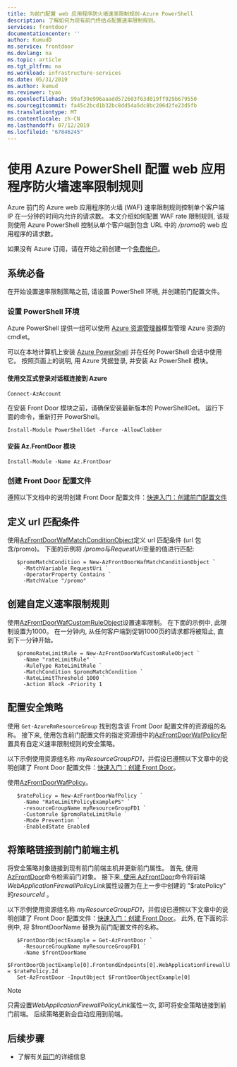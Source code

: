 ```yaml
---
title: 为前门配置 web 应用程序防火墙速率限制规则-Azure PowerShell
description: 了解如何为现有前门终结点配置速率限制规则。
services: frontdoor
documentationcenter: ''
author: KumudD
ms.service: frontdoor
ms.devlang: na
ms.topic: article
ms.tgt_pltfrm: na
ms.workload: infrastructure-services
ms.date: 05/31/2019
ms.author: kumud
ms.reviewer: tyao
ms.openlocfilehash: 99af39e996aaadd572603f63d019ff929b679550
ms.sourcegitcommit: fa45c2bcd1b32bc8dd54a5dc8bc206d2fe23d5fb
ms.translationtype: MT
ms.contentlocale: zh-CN
ms.lasthandoff: 07/12/2019
ms.locfileid: "67846245"
---
```

# <a name="configure-a-web-application-firewall-rate-limit-rule-using-azure-powershell"></a>使用 Azure PowerShell 配置 web 应用程序防火墙速率限制规则
Azure 前门的 Azure web 应用程序防火墙 (WAF) 速率限制规则控制单个客户端 IP 在一分钟的时间内允许的请求数。
本文介绍如何配置 WAF rate 限制规则, 该规则使用 Azure PowerShell 控制从单个客户端到包含 URL 中的 */promo*的 web 应用程序的请求数。

如果没有 Azure 订阅，请在开始之前创建一个[免费帐户](https://azure.microsoft.com/free/?WT.mc_id=A261C142F)。

## <a name="prerequisites"></a>系统必备
在开始设置速率限制策略之前, 请设置 PowerShell 环境, 并创建前门配置文件。
### <a name="set-up-your-powershell-environment"></a>设置 PowerShell 环境
Azure PowerShell 提供一组可以使用 [Azure 资源管理器](https://docs.microsoft.com/azure/azure-resource-manager/resource-group-overview)模型管理 Azure 资源的 cmdlet。 

可以在本地计算机上安装 [Azure PowerShell](https://docs.microsoft.com/powershell/azure/overview) 并在任何 PowerShell 会话中使用它。 按照页面上的说明, 用 Azure 凭据登录, 并安装 Az PowerShell 模块。

#### <a name="connect-to-azure-with-an-interactive-dialog-for-sign-in"></a>使用交互式登录对话框连接到 Azure
```
Connect-AzAccount

```
在安装 Front Door 模块之前，请确保安装最新版本的 PowerShellGet。 运行下面的命令，重新打开 PowerShell。

```
Install-Module PowerShellGet -Force -AllowClobber
``` 

#### <a name="install-azfrontdoor-module"></a>安装 Az.FrontDoor 模块 

```
Install-Module -Name Az.FrontDoor
```
### <a name="create-a-front-door-profile"></a>创建 Front Door 配置文件
遵照以下文档中的说明创建 Front Door 配置文件：[快速入门：创建前门配置文件](quickstart-create-front-door.md)

## <a name="define-url-match-conditions"></a>定义 url 匹配条件
使用[AzFrontDoorWafMatchConditionObject](/powershell/module/az.frontdoor/new-azfrontdoorwafmatchconditionobject)定义 url 匹配条件 (url 包含/promo)。
下面的示例将 */promo*与*RequestUri*变量的值进行匹配:

```powershell-interactive
   $promoMatchCondition = New-AzFrontDoorWafMatchConditionObject `
     -MatchVariable RequestUri `
     -OperatorProperty Contains `
     -MatchValue "/promo"
```
## <a name="create-a-custom-rate-limit-rule"></a>创建自定义速率限制规则
使用[AzFrontDoorWafCustomRuleObject](/powershell/module/az.frontdoor/new-azfrontdoorwafcustomruleobject)设置速率限制。 在下面的示例中, 此限制设置为1000。 在一分钟内, 从任何客户端到促销1000页的请求都将被阻止, 直到下一分钟开始。

```powershell-interactive
   $promoRateLimitRule = New-AzFrontDoorWafCustomRuleObject `
     -Name "rateLimitRule" `
     -RuleType RateLimitRule `
     -MatchCondition $promoMatchCondition `
     -RateLimitThreshold 1000 `
     -Action Block -Priority 1
```


## <a name="configure-a-security-policy"></a>配置安全策略

使用 `Get-AzureRmResourceGroup` 找到包含该 Front Door 配置文件的资源组的名称。 接下来, 使用包含前门配置文件的指定资源组中的[AzFrontDoorWafPolicy](/powershell/module/az.frontdoor/new-azfrontdoorwafpolicy)配置具有自定义速率限制规则的安全策略。

以下示例使用资源组名称 *myResourceGroupFD1*，并假设已遵照以下文章中的说明创建了 Front Door 配置文件：[快速入门：创建 Front Door](quickstart-create-front-door.md)。

 使用[AzFrontDoorWafPolicy](/powershell/module/az.frontdoor/new-azfrontdoorwafpolicy)。

```powershell-interactive
   $ratePolicy = New-AzFrontDoorWafPolicy `
     -Name "RateLimitPolicyExamplePS" `
     -resourceGroupName myResourceGroupFD1 `
     -Customrule $promoRateLimitRule `
     -Mode Prevention `
     -EnabledState Enabled
```
## <a name="link-policy-to-a-front-door-front-end-host"></a>将策略链接到前门前端主机
将安全策略对象链接到现有前门前端主机并更新前门属性。 首先, 使用[AzFrontDoor](/powershell/module/Az.FrontDoor/Get-AzFrontDoor)命令检索前门对象。
接下来[, 使用 AzFrontDoor](/powershell/module/Az.FrontDoor/Set-AzFrontDoor)命令将前端*WebApplicationFirewallPolicyLink*属性设置为在上一步中创建的 "$ratePolicy" 的*resourceId* 。 

以下示例使用资源组名称 *myResourceGroupFD1*，并假设已遵照以下文章中的说明创建了 Front Door 配置文件：[快速入门：创建 Front Door](quickstart-create-front-door.md)。 此外, 在下面的示例中, 将 $frontDoorName 替换为前门配置文件的名称。 

```powershell-interactive
   $FrontDoorObjectExample = Get-AzFrontDoor `
     -ResourceGroupName myResourceGroupFD1 `
     -Name $frontDoorName
   $FrontDoorObjectExample[0].FrontendEndpoints[0].WebApplicationFirewallPolicyLink = $ratePolicy.Id
   Set-AzFrontDoor -InputObject $FrontDoorObjectExample[0]
 ```

> [!NOTE]
> 只需设置*WebApplicationFirewallPolicyLink*属性一次, 即可将安全策略链接到前门前端。 后续策略更新会自动应用到前端。

## <a name="next-steps"></a>后续步骤

- 了解有关[前门](front-door-overview.md)的详细信息 


